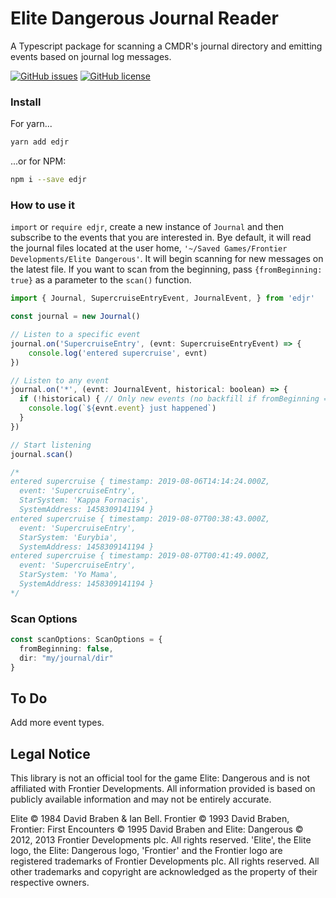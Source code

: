 # Elite Dangerous Journal Reader
A Typescript package for scanning a CMDR's journal directory and emitting events based on journal log messages.

[![GitHub issues](https://img.shields.io/github/issues/Veldrin055/edjr)](https://github.com/Veldrin055/edjr/issues)
[![GitHub license](https://img.shields.io/github/license/Veldrin055/edjr)](https://github.com/Veldrin055/edjr/blob/master/LICENSE)


### Install
For yarn...
```bash
yarn add edjr
```

...or for NPM:
```bash
npm i --save edjr
```

### How to use it
`import` or `require edjr`, create a new instance of `Journal` and then subscribe to the events that you are interested in.
Bye default, it will read the journal files located at the user home, `'~/Saved Games/Frontier Developments/Elite Dangerous'`.
It will begin scanning for new messages on the latest file. If you want to scan from the beginning, pass `{fromBeginning: true}` 
as a parameter to the `scan()` function.

```javascript
import { Journal, SupercruiseEntryEvent, JournalEvent, } from 'edjr'

const journal = new Journal()

// Listen to a specific event
journal.on('SupercruiseEntry', (evnt: SupercruiseEntryEvent) => {
    console.log('entered supercruise', evnt)
})

// Listen to any event
journal.on('*', (evnt: JournalEvent, historical: boolean) => {
  if (!historical) { // Only new events (no backfill if fromBeginning = true)
    console.log(`${evnt.event} just happened`)
  }
})

// Start listening
journal.scan()

/*
entered supercruise { timestamp: 2019-08-06T14:14:24.000Z,
  event: 'SupercruiseEntry',
  StarSystem: 'Kappa Fornacis',
  SystemAddress: 1458309141194 }
entered supercruise { timestamp: 2019-08-07T00:38:43.000Z,
  event: 'SupercruiseEntry',
  StarSystem: 'Eurybia',
  SystemAddress: 1458309141194 }
entered supercruise { timestamp: 2019-08-07T00:41:49.000Z,
  event: 'SupercruiseEntry',
  StarSystem: 'Yo Mama',
  SystemAddress: 1458309141194 }
*/  
```

### Scan Options
```typescript
const scanOptions: ScanOptions = {
  fromBeginning: false,
  dir: "my/journal/dir"
}
```

## To Do
Add more event types.


## Legal Notice
This library is not an official tool for the game Elite: Dangerous and is not affiliated with Frontier Developments. All information provided is based on publicly available information and may not be entirely accurate.

Elite © 1984 David Braben & Ian Bell. Frontier © 1993 David Braben, Frontier: First Encounters © 1995 David Braben and Elite: Dangerous © 2012, 2013 Frontier Developments plc. All rights reserved. 'Elite', the Elite logo, the Elite: Dangerous logo, 'Frontier' and the Frontier logo are registered trademarks of Frontier Developments plc. All rights reserved. All other trademarks and copyright are acknowledged as the property of their respective owners.
